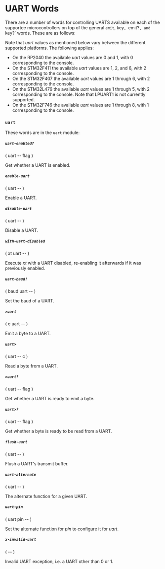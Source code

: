 # UART Words

There are a number of words for controlling UARTS available on each of the supportee microcontrollers on top of the general `emit`, key`, `emit?`, and `key?` words. These are as follows:

Note that *uart* values as mentioned below vary between the different supported platforms. The following applies:

* On the RP2040 the available *uart* values are 0 and 1, with 0 corresponding to the console.
* On the STM32F411 the available *uart* values are 1, 2, and 6, with 2 corresponding to the console.
* On the STM32F407 the available *uart* values are 1 through 6, with 2 corresponding to the console.
* On the STM32L476 the available *uart* values are 1 through 5, with 2 corresponding to the console. Note that LPUART1 is not currently supported.
* On the STM32F746 the available *uart* values are 1 through 8, with 1 corresponding to the console.

### `uart`

These words are in the `uart` module:

##### `uart-enabled?`
( uart -- flag )

Get whether a UART is enabled.

##### `enable-uart`
( uart -- )

Enable a UART.

##### `disable-uart`
( uart -- )

Disable a UART.

##### `with-uart-disabled`
( xt uart -- )

Execute *xt* with a UART disabled, re-enabling it afterwards if it was previously enabled.

##### `uart-baud!`
( baud uart -- )

Set the baud of a UART.

##### `>uart`
( c uart -- )

Emit a byte to a UART.

##### `uart>`
( uart -- c )

Read a byte from a UART.

##### `>uart?`
( uart -- flag )

Get whether a UART is ready to emit a byte.

##### `uart>?`
( uart -- flag )

Get whether a byte is ready to be read from a UART.

##### `flush-uart`
( uart -- )

Flush a UART's transmit buffer.

##### `uart-alternate`
( uart -- )

The alternate function for a given UART.

##### `uart-pin`
( uart pin -- )

Set the alternate function for *pin* to configure it for *uart*.

##### `x-invalid-uart`
( -- )

Invalid UART exception, i.e. a UART other than 0 or 1.